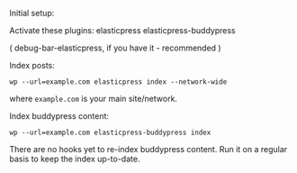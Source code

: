 Initial setup:

Activate these plugins:
elasticpress
elasticpress-buddypress

( debug-bar-elasticpress, if you have it - recommended )

Index posts:

    wp --url=example.com elasticpress index --network-wide

where `example.com` is your main site/network.

Index buddypress content:

    wp --url=example.com elasticpress-buddypress index

There are no hooks yet to re-index buddypress content. Run it on a regular basis to keep the index up-to-date.
